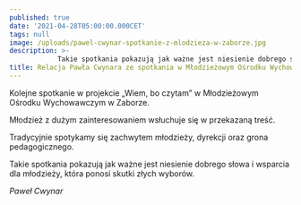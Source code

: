 ```yaml
---
published: true
date: '2021-04-28T05:00:00.000CET'
tags: null
image: /uploads/pawel-cwynar-spotkanie-z-mlodzieza-w-zaborze.jpg
description: >-
            Takie spotkania pokazują jak ważne jest niesienie dobrego słowa i wsparcia dla młodzieży, która ponosi skutki złych wyborów. 
title: Relacja Pawła Cwynara ze spotkania w Młodzieżowym Ośrodku Wychowawczym w Zaborze
---
```


Kolejne spotkanie w projekcie „Wiem, bo czytam” w Młodzieżowym Ośrodku Wychowawczym w Zaborze. 

Młodzież z dużym zainteresowaniem wsłuchuje się w przekazaną treść.

Tradycyjnie spotykamy się zachwytem młodzieży, dyrekcji oraz grona pedagogicznego.

Takie spotkania pokazują jak ważne jest niesienie dobrego słowa i wsparcia dla młodzieży, która ponosi skutki złych wyborów.

*Paweł Cwynar*